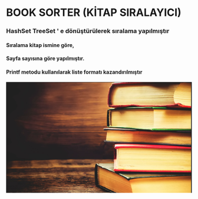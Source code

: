 




# BOOK SORTER (KİTAP SIRALAYICI)

### HashSet TreeSet ' e dönüştürülerek sıralama yapılmıştır
#### Sıralama kitap ismine göre,
#### Sayfa sayısına göre yapılmıştır.
#### Printf metodu kullanılarak liste formatı kazandırılmıştır


![kitaplar.png](kitaplar.png)